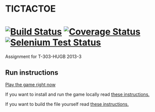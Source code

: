 ﻿TICTACTOE
=========
[![Build Status](https://travis-ci.org/SpaceStallions/TICTACTOE.png)](https://travis-ci.org/SpaceStallions/TICTACTOE) [![Coverage Status](https://coveralls.io/repos/SpaceStallions/TICTACTOE/badge.png)](https://coveralls.io/r/SpaceStallions/TICTACTOE)[![Selenium Test Status](https://saucelabs.com/browser-matrix/spacestallions.svg)](https://saucelabs.com/u/spacestallions)
=========

Assignment for T-303-HUGB 2013-3

## Run instructions

[Play the game right now](http://spacestallions.herokuapp.com/)

If you want to install and run the game locally read [these instructions.](docs/Admin_manual.md)


If you want to build the file yourself read [these instructions.](docs/Dev_manual.md)
